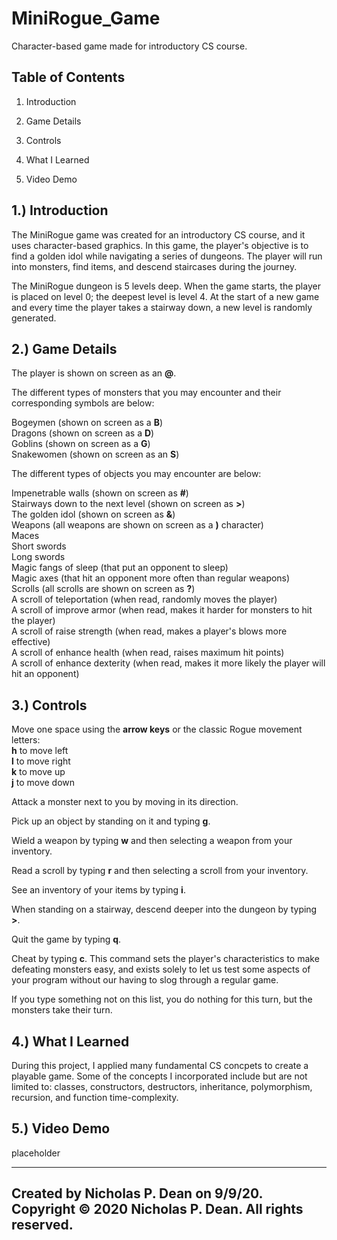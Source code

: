 # MiniRogue_Game
Character-based game made for introductory CS course.

   Table of Contents
   -----------------

   1. Introduction 

   2. Game Details

   3. Controls

   4. What I Learned
   
   5. Video Demo 


1.) Introduction 
   --------------------------------
   
The MiniRogue game was created for an introductory CS course, and it uses character-based graphics. In this game, the player's objective is to find a golden idol while navigating a series of dungeons. The player will run into monsters, find items, and descend staircases during the journey. 

The MiniRogue dungeon is 5 levels deep. When the game starts, the player is placed on level 0; the deepest level is level 4.
At the start of a new game and every time the player takes a stairway down, a new level is randomly generated.

2.) Game Details 
   -------------------
   
The player is shown on screen as an **@**.

The different types of monsters that you may encounter and their corresponding symbols are below:

Bogeymen (shown on screen as a **B**)\
Dragons (shown on screen as a **D**)\
Goblins (shown on screen as a **G**)\
Snakewomen (shown on screen as an **S**)

The different types of objects you may encounter are below:

Impenetrable walls (shown on screen as **#**)\
Stairways down to the next level (shown on screen as **>**)\
The golden idol (shown on screen as **&**)\
Weapons (all weapons are shown on screen as a **)** character)\
Maces\
Short swords\
Long swords\
Magic fangs of sleep (that put an opponent to sleep)\
Magic axes (that hit an opponent more often than regular weapons)\
Scrolls (all scrolls are shown on screen as **?**)\
A scroll of teleportation (when read, randomly moves the player)\
A scroll of improve armor (when read, makes it harder for monsters to hit the player)\
A scroll of raise strength (when read, makes a player's blows more effective)\
A scroll of enhance health (when read, raises maximum hit points)\
A scroll of enhance dexterity (when read, makes it more likely the player will hit an opponent)

3.) Controls 
   ------------
 
Move one space using the **arrow keys** or the classic Rogue movement letters:\
**h** to move left\
**l** to move right\
**k** to move up\
**j** to move down

Attack a monster next to you by moving in its direction.

Pick up an object by standing on it and typing **g**.

Wield a weapon by typing **w** and then selecting a weapon from your inventory.

Read a scroll by typing **r** and then selecting a scroll from your inventory.

See an inventory of your items by typing **i**.

When standing on a stairway, descend deeper into the dungeon by typing **>**.

Quit the game by typing **q**.

Cheat by typing **c**. This command sets the player's characteristics to make defeating monsters easy, and exists solely to let us test some aspects of your program without 
our having to slog through a regular game.

If you type something not on this list, you do nothing for this turn, but the monsters take their turn.

4.) What I Learned
   ------------

During this project, I applied many fundamental CS concpets to create a playable game. Some of the concepts I incorporated include but are not limited to: classes, constructors, destructors, inheritance, polymorphism, recursion, and function time-complexity. 

5.) Video Demo
   ------------

placeholder

------------------------------------------------------------------------
Created by Nicholas P. Dean on 9/9/20.
Copyright © 2020 Nicholas P. Dean. All rights reserved. 
------------------------------------------------------------------------
